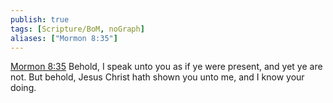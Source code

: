 ```yaml
---
publish: true
tags: [Scripture/BoM, noGraph]
aliases: ["Mormon 8:35"]
---
```

[Mormon 8:35](https://churchofjesuschrist.org/study/scriptures/bofm/morm/8?lang=eng&id=p35#p35) Behold, I speak unto you as if ye were present, and yet ye are not. But behold, Jesus Christ hath shown you unto me, and I know your doing.
